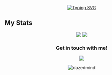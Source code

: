 
<div align="center">
 <a href="https://git.io/typing-svg">
   <img src="https://readme-typing-svg.herokuapp.com?font=Fira+Code&pause=1000&center=true&vCenter=true&width=435&lines=wuz+good+;want+to+collaborate%3F;just+hmu!" alt="Typing SVG" />
 </a>
</div>

<h2> My Stats </h2>
<div align=center>
<img src="https://github-readme-stats.vercel.app/api?username=dazedmind&show_icons=true&hide=prs,issues&theme=ayu-mirage&bg_color=0d1117&hide_border=true">
<img src="https://github-readme-stats.vercel.app/api/top-langs/?username=dazedmind&show_icons=true&theme=ayu-mirage&include_all_commits=true&layout=compact&hide_border=true&bg_color=0d1117">
</div>

<h3 align="center">Get in touch with me!</h3>
<p align="center">
<a href = "https://www.linkedin.com/in/johnallenvalena/"><img src="https://img.icons8.com/fluent/48/000000/linkedin.png"/></a>
</p>


<p align="center"> <img src="https://komarev.com/ghpvc/?username=dazedmind&label=Profile%20views&color=333333&style=flat" alt="dazedmind" /> </p>

